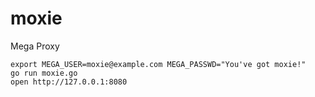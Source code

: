 # moxie

Mega Proxy

	export MEGA_USER=moxie@example.com MEGA_PASSWD="You've got moxie!"
	go run moxie.go
	open http://127.0.0.1:8080
